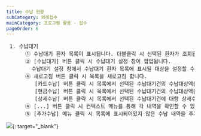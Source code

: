 ```yaml
---
title: 수납 현황
subCategory: 외래접수
mainCategory: 프로그램 활용 - 접수
pageOrder: 6
---
```



<pre>
 <t2><bold>1. 수납대기</bold></t2>
      ① 수납대기 환자 목록이 표시됩니다. 더블클릭 시 선택된 환자가 조회됩니다. 
      ② [수납대기] 버튼 클릭 시 수납대기 설정 창이 팝업됩니다.
        수납대기 설정 창에서 수납대기 환자 목록에 표시될 대상을 설정할 수있습니다. 
      ④ 새로고침 버튼 클릭 시 목록을 새로고침 합니다. 
         [카드수납] 버튼 클릭 시 목록에서 선택된 수납대기건의 수납대상액을 카드수납 처리합니다.
         [현금수납] 버튼 클릭 시 목록에서 선택된 수납대기건의 수납대상액을 현금수납 처리합니다. 
         [상세수납] 버튼 클릭 시 목록에서 선택된 수납대기건에 대항 상세수납창이 팝업됩니다.
      ④ [...] 버튼 클릭 시 컨텍스트 메뉴를 통해 각 내역을 확인할 수 있는 창에 접근할 수 있습니다.
      ⑤ [추가수납] 메뉴 클릭 시 목록에 표시되어있지 않은 수납 내역을 추가할 수 있습니다.     
</pre>
[![](/images/{{page.url}}_1.png)](/images/{{page.url}}_1.png){: target="_blank"}




